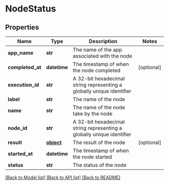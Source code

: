 # NodeStatus

## Properties
Name | Type | Description | Notes
------------ | ------------- | ------------- | -------------
**app_name** | **str** | The name of the app associated with the node | 
**completed_at** | **datetime** | The timestamp of when the node completed | [optional] 
**execution_id** | **str** | A 32-bit hexadecimal string representing a globally unique identifier | 
**label** | **str** | The name of the node | 
**name** | **str** | The name of the node take by the node | 
**node_id** | **str** | A 32-bit hexadecimal string representing a globally unique identifier | 
**result** | [**object**](.md) | The result of the node | [optional] 
**started_at** | **datetime** | The timestamp of when the node started | 
**status** | **str** | The status of the node | 

[[Back to Model list]](../README.md#documentation-for-models) [[Back to API list]](../README.md#documentation-for-api-endpoints) [[Back to README]](../README.md)


